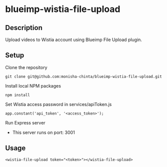 # blueimp-wistia-file-upload
## Description
Upload videos to Wistia account using Blueimp File Upload plugin. 
## Setup
Clone the repository 
    
    git clone git@github.com:monisha-chinta/blueimp-wistia-file-upload.git

Install local NPM packages

    npm install


Set Wistia access password in services/apiToken.js

    app.constant('api_token', '<access_token>');

Run Express server

* This server runs on port: 3001



## Usage

    <wistia-file-upload token="<token>"></wistia-file-upload>

